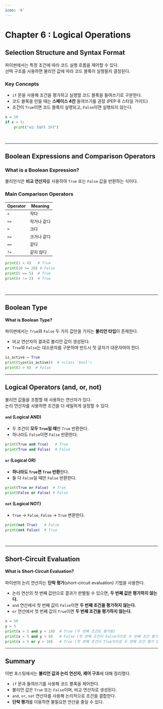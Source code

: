 ```yaml
---
icon: '6'
---
```


# Chapter 6 : Logical Operations

## Selection Structure and Syntax Format

파이썬에서는 특정 조건에 따라 코드 실행 흐름을 제어할 수 있다. \
선택 구조를 사용하면 불리언 값에 따라 코드 블록이 실행될지 결정된다.

### Key Concepts

* `if` 문을 사용해 조건을 평가하고 실행할 코드 블록을 들여쓰기로 구분한다.
* 코드 블록을 만들 때는 **스페이스 4칸** 들여쓰기를 권장 (PEP-8 스타일 가이드)
* 조건이 `True`이면 코드 블록이 실행되고, `False`이면 실행되지 않는다.

```python
x = 10
if x > 5:
    print("x는 5보다 크다")
```

<figure><img src="../../.gitbook/assets/스크린샷 2025-03-12 오후 8.36.17 (1).png" alt=""><figcaption></figcaption></figure>

***

## Boolean Expressions and Comparison Operators

### What is a Boolean Expression?

불리언식은 **비교 연산자**를 사용하여 `True` 또는 `False` 값을 반환하는 식이다.

### Main Comparison Operators

| Operator | Meaning |
| -------- | ------- |
| `<`      | 작다      |
| `<=`     | 작거나 같다  |
| `>`      | 크다      |
| `>=`     | 크거나 같다  |
| `==`     | 같다      |
| `!=`     | 같지 않다   |

```python
print(3 < 6)   # True
print(10 >= 20) # False
print(5 == 5)  # True
print(4 != 2)  # True
```

<figure><img src="../../.gitbook/assets/스크린샷 2025-03-12 오후 8.37.18.png" alt=""><figcaption></figcaption></figure>

***

## Boolean Type

#### What is Boolean Type?

파이썬에서는 `True`와 `False` 두 가지 값만을 가지는 **불리언 타입**이 존재한다.

* 비교 연산자의 결과로 불리언 값이 생성된다.
* `True`와 `False`는 대소문자를 구분하며 반드시 첫 글자가 대문자여야 한다.

```python
is_active = True
print(type(is_active))  # <class 'bool'>
print(3 > 6)  # False
```

***

## Logical Operators (and, or, not)

불리언 값들을 조합할 때 사용하는 연산자가 있다. \
논리 연산자를 사용하면 조건을 더 세밀하게 설정할 수 있다.

#### `and` (Logical AND)

* 두 조건이 **모두 `True`일 때**만 `True` 반환한다.
* 하나라도 `False`이면 `False` 반환한다.

```python
print(True and True)   # True
print(True and False)  # False
```



#### `or` (Logical OR)

* **하나라도 `True`면 `True` 반환**한다.
* 둘 다 `False`일 때만 `False` 반환한다.

```python
print(True or False)  # True
print(False or False) # False
```



#### `not` (Logical NOT)

* `True` → `False`, `False` → `True` 변환한다.

```python
print(not True)   # False
print(not False)  # True
```

<figure><img src="../../.gitbook/assets/스크린샷 2025-03-12 오후 8.40.10.png" alt=""><figcaption></figcaption></figure>

***

## Short-Circuit Evaluation

#### What is Short-Circuit Evaluation?

파이썬의 논리 연산자는 **단락 평가**(short-circuit evaluation) 기법을 사용한다.

* 논리 연산의 첫 번째 값만으로 결과가 판별될 수 있으면, **두 번째 값은 평가하지 않는다.**
* `and` 연산에서 첫 번째 값이 `False`이면 **두 번째 조건을 평가하지 않는다.**
* `or` 연산에서 첫 번째 값이 `True`이면 **두 번째 조건을 평가하지 않는다.**

```python
x = 10
y = 5
print(x > 5 and y < 10)  # True (두 번째 조건도 평가됨)
print(x < 5 and y > 0)   # False (첫 번째 조건이 False이므로 두 번째 조건 평가 안 함)
print(x > 5 or y > 10)   # True (첫 번째 조건이 True이므로 두 번째 조건 평가 안 함)
```



***

## Summary

이번 포스팅에서는 **불리언 값과 논리 연산자, 제어 구조**에 대해 정리했다.

* `if` 문과 들여쓰기를 사용해 코드 블록을 제어한다.
* 불리언 값은 `True` 또는 `False`이며, 비교 연산자로 생성된다.
* `and`, `or`, `not` 연산자를 사용해 논리적으로 조건을 결합한다.
* **단락 평가**를 이용하면 불필요한 연산을 줄일 수 있다.
